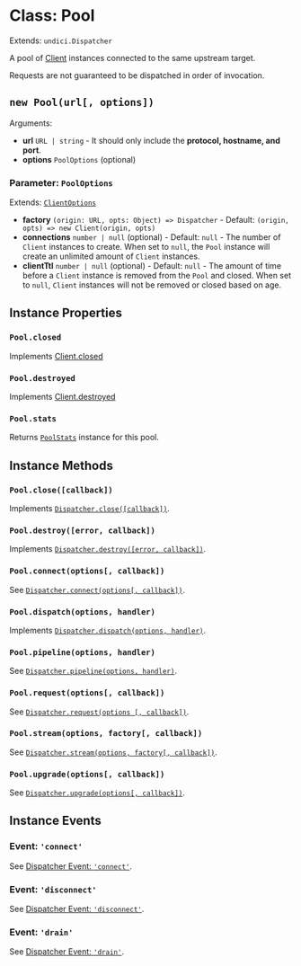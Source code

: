 # Class: Pool

Extends: `undici.Dispatcher`

A pool of [Client](/docs/docs/api/Client.md) instances connected to the same upstream target.

Requests are not guaranteed to be dispatched in order of invocation.

## `new Pool(url[, options])`

Arguments:

* **url** `URL | string` - It should only include the **protocol, hostname, and port**.
* **options** `PoolOptions` (optional)

### Parameter: `PoolOptions`

Extends: [`ClientOptions`](/docs/docs/api/Client.md#parameter-clientoptions)

* **factory** `(origin: URL, opts: Object) => Dispatcher` - Default: `(origin, opts) => new Client(origin, opts)`
* **connections** `number | null` (optional) - Default: `null` - The number of `Client` instances to create. When set to `null`, the `Pool` instance will create an unlimited amount of `Client` instances.
* **clientTtl** `number | null` (optional) - Default: `null` - The amount of time before a `Client` instance is removed from the `Pool` and closed.   When set to `null`, `Client` instances will not be removed or closed based on age.

## Instance Properties

### `Pool.closed`

Implements [Client.closed](/docs/docs/api/Client.md#clientclosed)

### `Pool.destroyed`

Implements [Client.destroyed](/docs/docs/api/Client.md#clientdestroyed)

### `Pool.stats`

Returns [`PoolStats`](PoolStats.md) instance for this pool.

## Instance Methods

### `Pool.close([callback])`

Implements [`Dispatcher.close([callback])`](/docs/docs/api/Dispatcher.md#dispatcherclosecallback-promise).

### `Pool.destroy([error, callback])`

Implements [`Dispatcher.destroy([error, callback])`](/docs/docs/api/Dispatcher.md#dispatcherdestroyerror-callback-promise).

### `Pool.connect(options[, callback])`

See [`Dispatcher.connect(options[, callback])`](/docs/docs/api/Dispatcher.md#dispatcherconnectoptions-callback).

### `Pool.dispatch(options, handler)`

Implements [`Dispatcher.dispatch(options, handler)`](/docs/docs/api/Dispatcher.md#dispatcherdispatchoptions-handler).

### `Pool.pipeline(options, handler)`

See [`Dispatcher.pipeline(options, handler)`](/docs/docs/api/Dispatcher.md#dispatcherpipelineoptions-handler).

### `Pool.request(options[, callback])`

See [`Dispatcher.request(options [, callback])`](/docs/docs/api/Dispatcher.md#dispatcherrequestoptions-callback).

### `Pool.stream(options, factory[, callback])`

See [`Dispatcher.stream(options, factory[, callback])`](/docs/docs/api/Dispatcher.md#dispatcherstreamoptions-factory-callback).

### `Pool.upgrade(options[, callback])`

See [`Dispatcher.upgrade(options[, callback])`](/docs/docs/api/Dispatcher.md#dispatcherupgradeoptions-callback).

## Instance Events

### Event: `'connect'`

See [Dispatcher Event: `'connect'`](/docs/docs/api/Dispatcher.md#event-connect).

### Event: `'disconnect'`

See [Dispatcher Event: `'disconnect'`](/docs/docs/api/Dispatcher.md#event-disconnect).

### Event: `'drain'`

See [Dispatcher Event: `'drain'`](/docs/docs/api/Dispatcher.md#event-drain).
